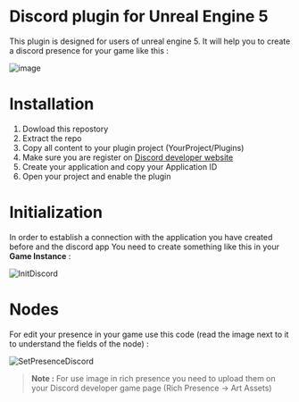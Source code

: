 # Discord plugin for Unreal Engine 5

This plugin is designed for users of unreal engine 5. It will help you to create a discord presence for your game like this : 

![image](https://user-images.githubusercontent.com/47295080/147771176-59649a7f-c255-45fe-ba55-c563d949ef42.png)


# Installation

1) Dowload this repostory
2) Extract the repo
3) Copy all content to your plugin project (YourProject/Plugins)
4) Make sure you are register on [Discord developer website](https://discord.com/developers/applications  "Discord Developer Website")
5) Create your application and copy your Application ID
6) Open your project and enable the plugin

# Initialization

In order to establish a connection with the application you have created before and the discord app 
You need to create something like this in your **Game Instance**  : 

![InitDiscord](https://user-images.githubusercontent.com/47295080/147773538-c4ac76cd-2199-4a1a-af90-cc695d8c0386.png)

# Nodes 

For edit your presence in your game use this code (read the image next to it to understand the fields of the node) : 

![SetPresenceDiscord](https://user-images.githubusercontent.com/47295080/147773549-6f106fda-835d-4cff-97f8-c220627b2dbf.png)

> **Note :** For use image in rich presence you need to upload them on your Discord developer game page (Rich Presence -> Art Assets)

